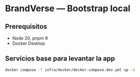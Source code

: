 # BrandVerse — Bootstrap local

## Prerequisitos
- Node 20, pnpm 9
- Docker Desktop

## Servicios base para levantar la app
```bash
docker compose -f infra/docker/docker-compose.dev.yml up -d
